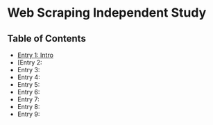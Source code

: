 # Web Scraping Independent Study

## Table of Contents

+ [Entry 1: Intro](entries/entry-1.md)
+ [Entry 2:
+ Entry 3:
+ Entry 4:
+ Entry 5:
+ Entry 6:
+ Entry 7:
+ Entry 8:
+ Entry 9: